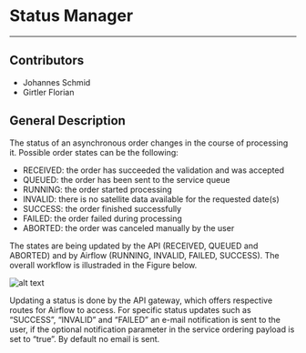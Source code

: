 # Status Manager

---

## Contributors
* Johannes Schmid
* Girtler Florian

## General Description
The status of an asynchronous order changes in the course of processing it. Possible order states can be the
following:

* RECEIVED: the order has succeeded the validation and was accepted
* QUEUED: the order has been sent to the service queue
* RUNNING: the order started processing
* INVALID: there is no satellite data available for the requested date(s)
* SUCCESS: the order finished successfully
* FAILED: the order failed during processing
* ABORTED: the order was canceled manually by the user


The states are being updated by the API (RECEIVED, QUEUED and ABORTED) and by Airflow (RUNNING,
INVALID, FAILED, SUCCESS). The overall workflow is illustraded in the Figure below.

![alt text](docs/overview_order_status_updating_workflow.png)

Updating a status is done by the API gateway, which offers respective routes for Airflow to access. For
specific status updates such as “SUCCESS”, “INVALID” and “FAILED” an e-mail notification is sent to the user,
if the optional notification parameter in the service ordering payload is set to “true”. By default no email is
sent.

